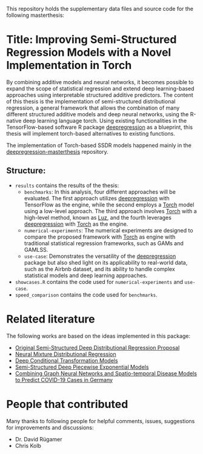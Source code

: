 This repository holds the supplementary data files and source code for the following masterthesis:

# Title: Improving Semi-Structured Regression Models with a Novel Implementation in Torch

By combining additive models and neural networks, it becomes possible to expand the scope of statistical regression and extend deep learning-based approaches using interpretable structured additive predictors. The content of this thesis is the implementation of semi-structured distributional regression, a general framework that allows the combination of many different structured additive models and deep neural networks, using the R-native deep learning language torch. Using existing functionalities in the TensorFlow-based software R package [deepregression](https://github.com/neural-structured-additive-learning/deepregression) as a blueprint, this thesis will implement torch-based alternatives to existing functions.

The implementation of Torch-based SSDR models happened mainly in the [deepregression-masterthesis](https://github.com/marquach/DeepRegression.git) repository.

## Structure:

- `results` contains the results of the thesis:
  - `benchmarks`:
  In this analysis, four different approaches will be evaluated. The first approach utilizes [deepregression](https://github.com/neural-structured-additive-learning/deepregression) with TensorFlow as the engine, while the second employs a [Torch](https://github.com/mlverse/torch.git) model using a low-level approach. The third approach involves [Torch](https://github.com/mlverse/torch.git) with a high-level method, known as [Luz](https://github.com/mlverse/luz), and the fourth leverages [deepregression](https://github.com/neural-structured-additive-learning/deepregression) with [Torch](https://github.com/mlverse/torch.git) as the engine.
  - `numerical-experiments`: The numerical experiments are designed to compare the proposed framework with [Torch](https://github.com/mlverse/torch.git) as engine with traditional statistical regression frameworks, such as GAMs and GAMLSS.
  - `use-case`: Demonstrates the versatility of the [deepregression](https://github.com/neural-structured-additive-learning/deepregression) package but also shed light on its applicability to real-world data, such as the Airbnb dataset, and its ability to handle complex statistical models and deep learning approaches.
- `showcases.R` contains the code used for `numerical-experiments` and `use-case`.
- `speed_comparison` contains the code used for `benchmarks`.


# Related literature

The following works are based on the ideas implemented in this package:

* [Original Semi-Structured Deep Distributional Regression Proposal](https://arxiv.org/abs/2002.05777)
* [Neural Mixture Distributional Regression](https://arxiv.org/abs/2010.06889)
* [Deep Conditional Transformation Models](https://arxiv.org/abs/2010.07860)
* [Semi-Structured Deep Piecewise Exponential Models](https://arxiv.org/abs/2011.05824)
* [Combining Graph Neural Networks and Spatio-temporal Disease Models to Predict COVID-19 Cases in Germany](https://arxiv.org/abs/2101.00661)

# People that contributed

Many thanks to following people for helpful comments, issues, suggestions for improvements and discussions: 

* Dr. David Rügamer
* Chris Kolb
